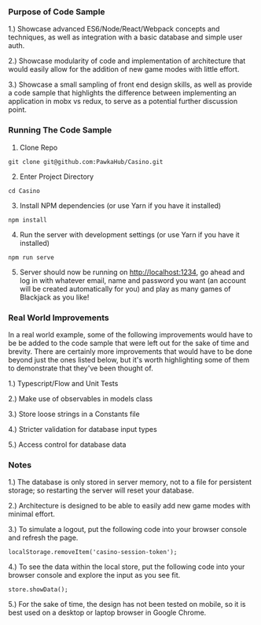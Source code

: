 ### Purpose of Code Sample
1.) Showcase advanced ES6/Node/React/Webpack concepts and techniques, as well as integration with a basic database and simple user auth.

2.) Showcase modularity of code and implementation of architecture that would easily allow for the addition of new game modes with little effort.

3.) Showcase a small sampling of front end design skills, as well as provide a code sample that highlights the difference between implementing an application in mobx vs redux, to serve as a potential further discussion point.

### Running The Code Sample

1) Clone Repo
```
git clone git@github.com:PawkaHub/Casino.git
```

2) Enter Project Directory
```
cd Casino
```

3) Install NPM dependencies (or use Yarn if you have it installed)
```
npm install
```

4) Run the server with development settings (or use Yarn if you have it installed)
```
npm run serve
```

5) Server should now be running on [http://localhost:1234](http://localhost:1234), go ahead and log in with whatever email, name and password you want (an account will be created automatically for you) and play as many games of Blackjack as you like!

### Real World Improvements
In a real world example, some of the following improvements would have to be be added to the code sample that were left out for the sake of time and brevity. There are certainly more improvements that would have to be done beyond just the ones listed below, but it's worth highlighting some of them to demonstrate that they've been thought of.

1.) Typescript/Flow and Unit Tests

2.) Make use of observables in models class

3.) Store loose strings in a Constants file

4.) Stricter validation for database input types

5.) Access control for database data

### Notes
1.) The database is only stored in server memory, not to a file for persistent storage; so restarting the server will reset your database.

2.) Architecture is designed to be able to easily add new game modes with minimal effort.

3.) To simulate a logout, put the following code into your browser console and refresh the page.

```
localStorage.removeItem('casino-session-token');
```

4.) To see the data within the local store, put the following code into your browser console and explore the input as you see fit.
```
store.showData();
```

5.) For the sake of time, the design has not been tested on mobile, so it is best used on a desktop or laptop browser in Google Chrome.
